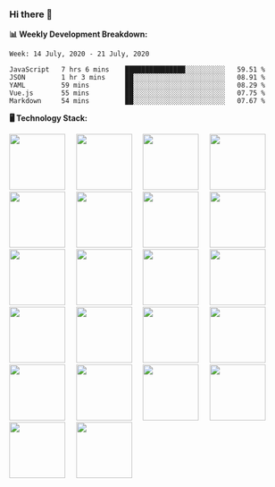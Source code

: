 ### Hi there 👋

**:bar_chart: Weekly Development Breakdown:**

<!--START_SECTION:waka-->
```text
Week: 14 July, 2020 - 21 July, 2020

JavaScript   7 hrs 6 mins    ███████████████░░░░░░░░░░   59.51 % 
JSON         1 hr 3 mins     ██░░░░░░░░░░░░░░░░░░░░░░░   08.91 % 
YAML         59 mins         ██░░░░░░░░░░░░░░░░░░░░░░░   08.29 % 
Vue.js       55 mins         ██░░░░░░░░░░░░░░░░░░░░░░░   07.75 % 
Markdown     54 mins         ██░░░░░░░░░░░░░░░░░░░░░░░   07.67 %
```
<!--END_SECTION:waka-->

<style>
img[src*="#thumbnail"] {
height:100px;
}

</style>

**:desktop_computer: Technology Stack:**

![](https://raw.githubusercontent.com/konpa/devicon/master/icons/javascript/javascript-original.svg#thumbnail) &nbsp; &nbsp;
![](https://raw.githubusercontent.com/konpa/devicon/master/icons/nodejs/nodejs-original-wordmark.svg#thumbnail) &nbsp; &nbsp;
![](https://raw.githubusercontent.com/konpa/devicon/master/icons/vuejs/vuejs-original-wordmark.svg#thumbnail) &nbsp; &nbsp;
![](https://raw.githubusercontent.com/konpa/devicon/master/icons/linux/linux-original.svg#thumbnail) &nbsp; &nbsp;
![](https://raw.githubusercontent.com/konpa/devicon/master/icons/postgresql/postgresql-original-wordmark.svg#thumbnail) &nbsp; &nbsp;
![](https://raw.githubusercontent.com/konpa/devicon/master/icons/mysql/mysql-original-wordmark.svg#thumbnail) &nbsp; &nbsp;
![](https://raw.githubusercontent.com/konpa/devicon/master/icons/sequelize/sequelize-original-wordmark.svg#thumbnail) &nbsp; &nbsp;
![](https://raw.githubusercontent.com/konpa/devicon/master/icons/mongodb/mongodb-original-wordmark.svg#thumbnail) &nbsp; &nbsp;
![](https://raw.githubusercontent.com/konpa/devicon/master/icons/git/git-original-wordmark.svg#thumbnail) &nbsp; &nbsp;
![](https://raw.githubusercontent.com/konpa/devicon/master/icons/yarn/yarn-original-wordmark.svg#thumbnail) &nbsp; &nbsp;
![](https://raw.githubusercontent.com/konpa/devicon/master/icons/npm/npm-original-wordmark.svg#thumbnail) &nbsp; &nbsp;
![](https://raw.githubusercontent.com/konpa/devicon/master/icons/heroku/heroku-original-wordmark.svg#thumbnail) &nbsp; &nbsp;
![](https://raw.githubusercontent.com/konpa/devicon/master/icons/amazonwebservices/amazonwebservices-original-wordmark.svg#thumbnail) &nbsp; &nbsp;
![](https://raw.githubusercontent.com/konpa/devicon/master/icons/gulp/gulp-plain.svg#thumbnail) &nbsp; &nbsp;
![](https://raw.githubusercontent.com/konpa/devicon/master/icons/webpack/webpack-original-wordmark.svg#thumbnail) &nbsp; &nbsp;
![](https://raw.githubusercontent.com/konpa/devicon/master/icons/handlebars/handlebars-original-wordmark.svg#thumbnail) &nbsp; &nbsp;
![](https://raw.githubusercontent.com/konpa/devicon/master/icons/html5/html5-original-wordmark.svg#thumbnail) &nbsp; &nbsp;
![](https://raw.githubusercontent.com/konpa/devicon/master/icons/sass/sass-original.svg#thumbnail) &nbsp; &nbsp;
![](https://raw.githubusercontent.com/konpa/devicon/master/icons/bootstrap/bootstrap-plain-wordmark.svg#thumbnail) &nbsp; &nbsp;
![](https://raw.githubusercontent.com/konpa/devicon/master/icons/dot-net/dot-net-original-wordmark.svg#thumbnail) &nbsp; &nbsp;
![](https://raw.githubusercontent.com/konpa/devicon/master/icons/electron/electron-original.svg#thumbnail) &nbsp; &nbsp;
![](https://raw.githubusercontent.com/konpa/devicon/master/icons/gimp/gimp-original-wordmark.svg#thumbnail) &nbsp; &nbsp;

<!--
**emrahyumuk/emrahyumuk** is a ✨ _special_ ✨ repository because its `README.md` (this file) appears on your GitHub profile.

Here are some ideas to get you started:

- 🔭 I’m currently working on ...
- 🌱 I’m currently learning ...
- 👯 I’m looking to collaborate on ...
- 🤔 I’m looking for help with ...
- 💬 Ask me about ...
- 📫 How to reach me: ...
- 😄 Pronouns: ...
- ⚡ Fun fact: ...

**:zap: Recent Activity:**
-->
